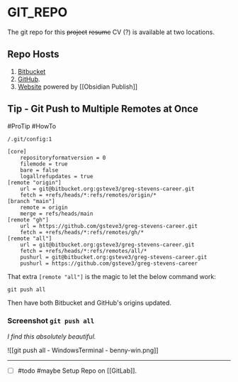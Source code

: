 # GIT_REPO

The git repo for this ~~project~~ ~~resume~~ CV (?) is available at two locations.

## Repo Hosts
1. [Bitbucket](https://bitbucket.org/gsteve3/greg-stevens-career/src/main/)
2. [GitHub](https://github.com/gsteve3/greg-stevens-career).
3. [Website](https://career.stevens.pro) powered by [[Obsidian Publish]]


## Tip - Git Push to Multiple Remotes at Once
#ProTip #HowTo


`/.git/config:1`
```properties
[core]
    repositoryformatversion = 0
    filemode = true
    bare = false
    logallrefupdates = true
[remote "origin"]
    url = git@bitbucket.org:gsteve3/greg-stevens-career.git
    fetch = +refs/heads/*:refs/remotes/origin/*
[branch "main"]
    remote = origin
    merge = refs/heads/main
[remote "gh"]
    url = https://github.com/gsteve3/greg-stevens-career.git
    fetch = +refs/heads/*:refs/remotes/gh/*
[remote "all"]
    url = git@bitbucket.org:gsteve3/greg-stevens-career.git
    fetch = +refs/heads/*:refs/remotes/all/*
    pushurl = git@bitbucket.org:gsteve3/greg-stevens-career.git
    pushurl = https://github.com/gsteve3/greg-stevens-career

```


That extra `[remote "all"]` is the magic to let the below command work:

```shell
git push all
```

Then have both Bitbucket and GitHub's origins updated.

### Screenshot `git push all`
*I find this absolutely beautiful.*

![[git push all - WindowsTerminal - benny-win.png]]





---

- [ ] #todo #maybe Setup Repo on [[GitLab]].


